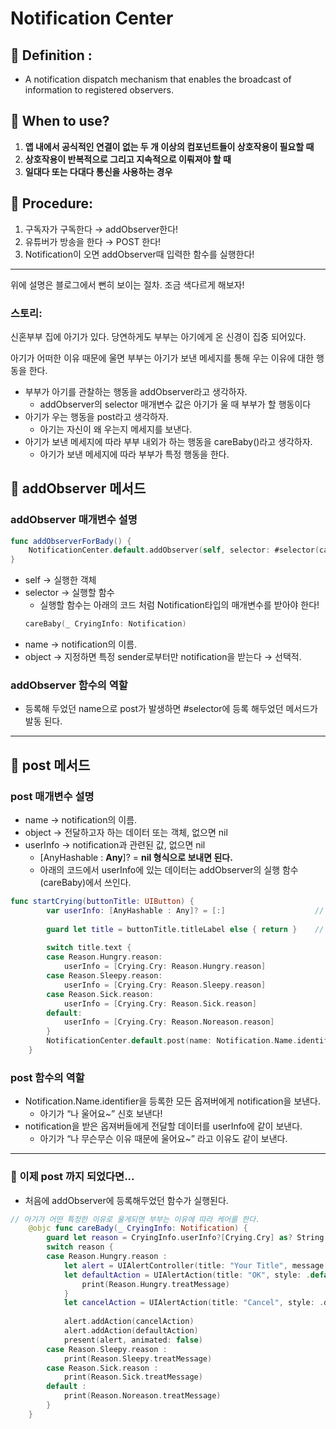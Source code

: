 # Notification Center

## 🍎 Definition :

- A notification dispatch mechanism that enables the broadcast of information to registered observers.

## 🍎 When to use?

1. **앱 내에서 공식적인 연결이 없는 두 개 이상의 컴포넌트들이 상호작용이 필요할 때**
2. **상호작용이 반복적으로 그리고 지속적으로 이뤄져야 할 때**
3. **일대다 또는 다대다 통신을 사용하는 경우**

## 🍎 Procedure:

1. 구독자가 구독한다 → addObserver한다!
2. 유튜버가 방송을 한다 → POST 한다!
3. Notification이 오면 addObserver때 입력한 함수를 실행한다! 

---

위에 설명은 블로그에서 뻔히 보이는 절차. 조금 색다르게 해보자!

### 스토리:

신혼부부 집에 아기가 있다. 당연하게도 부부는 아기에게 온 신경이 집중 되어있다. 

아기가 어떠한 이유 때문에 울면 부부는 아기가 보낸 메세지를 통해 우는 이유에 대한 행동을 한다.

- 부부가 아기를 관찰하는 행동을 addObserver라고 생각하자.
    - addObserver의 selector 매개변수 값은 아기가 울 때 부부가 할 행동이다
- 아기가 우는 행동을 post라고 생각하자.
    - 아기는 자신이 왜 우는지 메세지를 보낸다.
- 아기가 보낸 메세지에 따라 부부 내외가 하는 행동을 careBaby()라고 생각하자.
    - 아기가 보낸 메세지에 따라 부부가 특정 행동을 한다.

## 🍎 addObserver 메서드

### addObserver 매개변수 설명
```swift
func addObserverForBady() {
    NotificationCenter.default.addObserver(self, selector: #selector(careBaby(_:)), name: Notification.Name.identifier, object: nil)
}
```
- self → 실행한 객체
- selector → 실행할 함수
    - 실행할 함수는 아래의 코드 처럼 Notification타입의 매개변수를 받아야 한다!
    ```swift
    careBaby(_ CryingInfo: Notification)
    ```
- name → notification의 이름.
- object → 지정하면 특정 sender로부터만 notification을 받는다 → 선택적.

### addObserver 함수의 역할
- 등록해 두었던 name으로 post가 발생하면 #selector에 등록 해두었던 메서드가 발동 된다.
---

## 🍎 post 메서드

### post 매개변수 설명
- name → notification의 이름.
- object → 전달하고자 하는 데이터 또는 객체, 없으면 nil
- userInfo → notification과 관련된 값, 없으면 nil
    - [AnyHashable : **Any**]? = **nil 형식으로 보내면 된다.**
    - 아래의 코드에서 userInfo에 있는 데이터는 addObserver의 실행 함수(careBaby)에서 쓰인다.

```swift
func startCrying(buttonTitle: UIButton) {
        var userInfo: [AnyHashable : Any]? = [:]                    // 빈 딕셔너리를 만들어주고
        
        guard let title = buttonTitle.titleLabel else { return }    // 누르는 버튼에 따라 타이틀이 달라진다!
        
        switch title.text {
        case Reason.Hungry.reason:
            userInfo = [Crying.Cry: Reason.Hungry.reason]
        case Reason.Sleepy.reason:
            userInfo = [Crying.Cry: Reason.Sleepy.reason]
        case Reason.Sick.reason:
            userInfo = [Crying.Cry: Reason.Sick.reason]
        default:
            userInfo = [Crying.Cry: Reason.Noreason.reason]
        }
        NotificationCenter.default.post(name: Notification.Name.identifier, object: nil,  userInfo: userInfo)
    }
```

### post 함수의 역할

- Notification.Name.identifier을 등록한 모든 옵져버에게 notification을 보낸다.
    - 아기가 “나 울어요~” 신호 보낸다!
- notification을 받은 옵져버들에게 전달할 데이터를 userInfo에 같이 보낸다.
    - 아기가 “나 무슨무슨 이유 때문에 울어요~” 라고 이유도 같이 보낸다.

---

### 📖 이제 post 까지 되었다면...

- 처음에 addObserver에 등록해두었던 함수가 실행된다.

```swift
// 아기가 어떤 특정한 이유로 울게되면 부부는 이유에 따라 케어를 한다.
    @objc func careBady(_ CryingInfo: Notification) {
        guard let reason = CryingInfo.userInfo?[Crying.Cry] as? String else { return }
        switch reason {
        case Reason.Hungry.reason :
            let alert = UIAlertController(title: "Your Title", message: "Your Message", preferredStyle: UIAlertController.Style.alert)
            let defaultAction = UIAlertAction(title: "OK", style: .default) { _ in
                print(Reason.Hungry.treatMessage)
            }
            let cancelAction = UIAlertAction(title: "Cancel", style: .destructive)
            
            alert.addAction(cancelAction)
            alert.addAction(defaultAction)
            present(alert, animated: false)
        case Reason.Sleepy.reason :
            print(Reason.Sleepy.treatMessage)
        case Reason.Sick.reason :
            print(Reason.Sick.treatMessage)
        default :
            print(Reason.Noreason.treatMessage)
        }
    }
```
